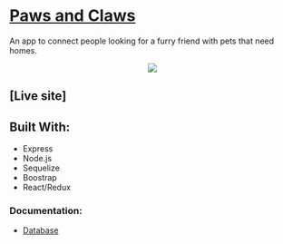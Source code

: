 # [Paws and Claws]() 
An app to connect people looking for a furry friend with pets that need homes.

<p align="center">
  <img src="https://github.com/Maivw/PawsandClaws-frontend2/blob/master/assets/recording2.gif?raw=true"/>
</p>

## [Live site]

## Built With:
* Express
* Node.js
* Sequelize
* Boostrap
* React/Redux

### Documentation:

* [Database](https://github.com/Maivw/PawsandClaws-backend2)
